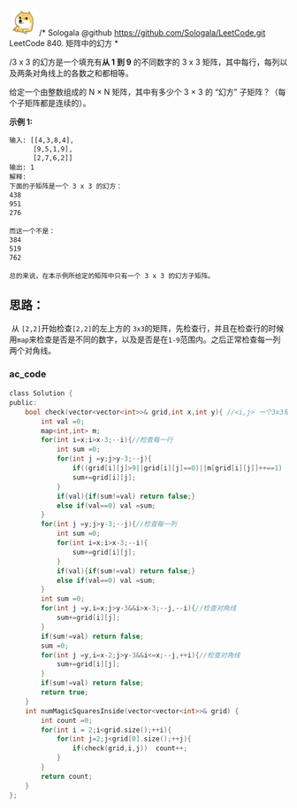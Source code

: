 ![](https://github.com/Sologala/SomeThings/blob/master/face.jpg?raw=true)
/*
    Sologala   @github    https://github.com/Sologala/LeetCode.git
    LeetCode   840. 矩阵中的幻方
*

/3 x 3 的幻方是一个填充有**从 1 到 9** 的不同数字的 3 x 3 矩阵，其中每行，每列以及两条对角线上的各数之和都相等。

给定一个由整数组成的 N × N 矩阵，其中有多少个 3 × 3 的 “幻方” 子矩阵？（每个子矩阵都是连续的）。

 

**示例 1:**

```
输入: [[4,3,8,4],
      [9,5,1,9],
      [2,7,6,2]]
输出: 1
解释: 
下面的子矩阵是一个 3 x 3 的幻方：
438
951
276

而这一个不是：
384
519
762

总的来说，在本示例所给定的矩阵中只有一个 3 x 3 的幻方子矩阵。
```



## **思路：**

​	从 `[2,2]`开始检查`[2,2]`的左上方的 `3x3`的矩阵，先检查行，并且在检查行的时候用`map`来检查是否是不同的数字，以及是否是在`1-9`范围内。之后正常检查每一列 两个对角线。

### **ac_code**

```c
class Solution {
public:
    bool check(vector<vector<int>>& grid,int x,int y){ //<i,j> 一个3x3矩阵的右下角坐标
        int val =0;
        map<int,int> m;
        for(int i=x;i>x-3;--i){//检查每一行
            int sum =0;
            for(int j =y;j>y-3;--j){
                if((grid[i][j]>9||grid[i][j]==0)||m[grid[i][j]]++==1) 						return false;
                sum+=grid[i][j];
            }
            if(val){if(sum!=val) return false;}
            else if(val==0) val =sum;
        }
        for(int j =y;j>y-3;--j){//检查每一列
            int sum =0;
            for(int i=x;i>x-3;--i){
                sum+=grid[i][j];
            }
            if(val){if(sum!=val) return false;}
            else if(val==0) val =sum;
        }
        int sum =0;
        for(int j =y,i=x;j>y-3&&i>x-3;--j,--i){//检查对角线
            sum+=grid[i][j];
        }
        if(sum!=val) return false;
        sum =0;
        for(int j =y,i=x-2;j>y-3&&i<=x;--j,++i){//检查对角线
            sum+=grid[i][j];
        }
        if(sum!=val) return false;
        return true;
    }
    int numMagicSquaresInside(vector<vector<int>>& grid) {
        int count =0;
        for(int i = 2;i<grid.size();++i){
            for(int j=2;j<grid[0].size();++j){
                if(check(grid,i,j))  count++;
            }
        } 
        return count;
    }
};
```